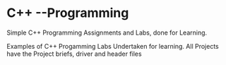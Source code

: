 # C++ --Programming
Simple C++ Programming Assignments and Labs, done for Learning.

Examples of C++ Progamming Labs Undertaken for learning. All Projects have the Project briefs, driver and header files

